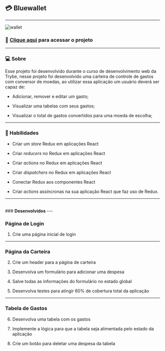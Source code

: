 ## 💳 Bluewallet
---
![wallet](https://user-images.githubusercontent.com/94760136/192841426-1b537e80-6991-4383-a364-c8e8a0a1a427.gif)

### 📌 <a href="https://bluewallet.vercel.app/">Clique aqui</a> para acessar o projeto
---

### <strong>💻 Sobre</strong>
Esse projeto foi desenvolvido durante o curso de desenvolvimento web da Trybe, nesse projeto foi desenvolvido uma carteira de controle de gastos com conversor de moedas, ao utilizar essa aplicação um usuário deverá ser capaz de:

  - Adicionar, remover e editar um gasto;

  - Visualizar uma tabelas com seus gastos;

  - Visualizar o total de gastos convertidos para uma moeda de escolha;
---

### <strong>📔 Habilidades</strong>

- Criar um _store_ Redux em aplicações React

- Criar _reducers_ no Redux em aplicações React

- Criar _actions_ no Redux em aplicações React

- Criar _dispatchers_ no Redux em aplicações React

- Conectar Redux aos componentes React

- Criar _actions_ assíncronas na sua aplicação React que faz uso de Redux.
---
</br>
### <strong>Desenvolvidos</strong>
---

### <strong>Página de Login</strong>

 1. Crie uma página inicial de login

---

### <strong>Página da Carteira</strong>

2. Crie um header para a página de carteira

3. Desenvolva um formulário para adicionar uma despesa

4. Salve todas as informações do formulário no estado global

5. Desenvolva testes para atingir 60% de cobertura total da aplicação

---

### <strong>Tabela de Gastos</strong>

6. Desenvolva uma tabela com os gastos

7. Implemente a lógica para que a tabela seja alimentada pelo estado da aplicação

8. Crie um botão para deletar uma despesa da tabela
